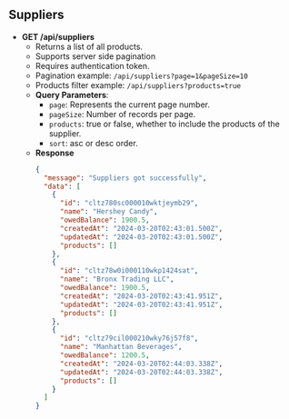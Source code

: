 ## Suppliers

- **GET /api/suppliers**
  - Returns a list of all products.
  - Supports server side pagination
  - Requires authentication token.
  - Pagination example: `/api/suppliers?page=1&pageSize=10`
  - Products filter example: `/api/suppliers?products=true`
  - **Query Parameters**:
    - `page`: Represents the current page number.
    - `pageSize`: Number of records per page.
    - `products`: true or false, whether to include the products of the supplier.
    - `sort`: asc or desc order.
  - **Response**
    ```json
    {
      "message": "Suppliers got successfully",
      "data": [
        {
          "id": "cltz780sc000010wktjeymb29",
          "name": "Hershey Candy",
          "owedBalance": 1900.5,
          "createdAt": "2024-03-20T02:43:01.500Z",
          "updatedAt": "2024-03-20T02:43:01.500Z",
          "products": []
        },
        {
          "id": "cltz78w0i000110wkp1424sat",
          "name": "Bronx Trading LLC",
          "owedBalance": 1900.5,
          "createdAt": "2024-03-20T02:43:41.951Z",
          "updatedAt": "2024-03-20T02:43:41.951Z",
          "products": []
        },
        {
          "id": "cltz79cil000210wky76j57f8",
          "name": "Manhattan Beverages",
          "owedBalance": 1200.5,
          "createdAt": "2024-03-20T02:44:03.338Z",
          "updatedAt": "2024-03-20T02:44:03.338Z",
          "products": []
        }
      ]
    }
    ```
